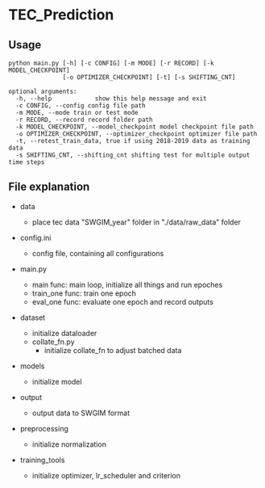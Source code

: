 # TEC_Prediction

## Usage

<!-- python3 main.py --config [config_file_path] --mode [mode train/test] --record [record_path] -->
```
python main.py [-h] [-c CONFIG] [-m MODE] [-r RECORD] [-k MODEL_CHECKPOINT]
               [-o OPTIMIZER_CHECKPOINT] [-t] [-s SHIFTING_CNT]

optional arguments:
  -h, --help            show this help message and exit
  -c CONFIG, --config config file path
  -m MODE, --mode train or test mode
  -r RECORD, --record record folder path
  -k MODEL_CHECKPOINT, --model_checkpoint model checkpoint file path
  -o OPTIMIZER_CHECKPOINT, --optimizer_checkpoint optimizer file path
  -t, --retest_train_data, true if using 2018-2019 data as training data
  -s SHIFTING_CNT, --shifting_cnt shifting test for multiple output time steps
```
## File explanation

- data  
  - place tec data "SWGIM_year" folder in "./data/raw_data" folder
- config.ini  
  - config file, containing all configurations  
- main.py  
  - main func: main loop, initialize all things and run epoches  
  - train_one func: train one epoch  
  - eval_one func: evaluate one epoch and record outputs  
- dataset
  - initialize dataloader
  - collate_fn.py  
    - initialize collate_fn to adjust batched data  
- models
  - initialize model
- output
  - output data to SWGIM format  

- preprocessing
  - initialize normalization

- training_tools
  - initialize optimizer, lr_scheduler and criterion
